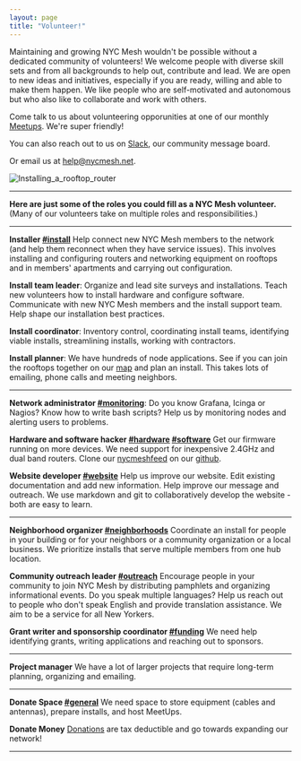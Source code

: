 ```yaml
---
layout: page
title: "Volunteer!"
---
```


Maintaining and growing NYC Mesh wouldn't be possible without a dedicated community of volunteers! We welcome people with diverse skill sets and from all backgrounds to help out, contribute and lead. We are open to new ideas and initiatives, especially if you are ready, willing and able to make them happen. We like people who are self-motivated and autonomous but who also like to collaborate and work with others.

Come talk to us about volunteering opporunities at one of our monthly [Meetups](https://www.meetup.com/nycmesh/). We're super friendly!

You can also reach out to us on [Slack][], our community message board.

Or email us at help@nycmesh.net.

![Installing_a_rooftop_router](https://i.imgur.com/mofKoBJ.jpg "Installing a rooftop router")

***

**Here are just some of the roles you could fill as a NYC Mesh volunteer.** (Many of our volunteers take on multiple roles and responsibilities.)

***

**Installer [#install](https://nycmesh.slack.com/messages/install)**
Help connect new NYC Mesh members to the network (and help them reconnect when they have service issues). This involves installing and configuring routers and networking equipment on rooftops and in members' apartments and carrying out configuration.

**Install team leader**: Organize and lead site surveys and installations. Teach new volunteers how to install hardware and configure software. Communicate with new NYC Mesh members and the install support team. Help shape our installation best practices.

**Install coordinator**: Inventory control, coordinating install teams, identifying viable installs, streamlining installs, working with contractors.

**Install planner**: We have hundreds of node applications. See if you can join the rooftops together on our [map](/map/) and plan an install. This takes lots of emailing, phone calls and meeting neighbors.

***
**Network administrator [#monitoring](https://nycmesh.slack.com/messages/monitoring)**: Do you know Grafana, Icinga or Nagios? Know how to write bash scripts? Help us by monitoring nodes and alerting users to problems.

**Hardware and software hacker [#hardware](https://nycmesh.slack.com/messages/hardware) [#software](https://nycmesh.slack.com/messages/software-firmware)**
Get our firmware running on more devices. We need support for inexpensive 2.4GHz and dual band routers. Clone our [nycmeshfeed](https://github.com/nycmeshnet/nycmeshfeed) on our [github](https://github.com/nycmeshnet).

**Website developer [#website](https://nycmesh.slack.com/messages/website)**
Help us improve our website. Edit existing documentation and add new information. Help improve our message and outreach. We use markdown and git to collaboratively develop the website - both are easy to learn.

***

**Neighborhood organizer [#neighborhoods](https://nycmesh.slack.com/messages/neighborhoods)**
Coordinate an install for people in your building or for your neighbors or a community organization or a local business. We prioritize installs that serve multiple members from one hub location.

**Community outreach leader [#outreach](https://nycmesh.slack.com/messages/outreach)**
Encourage people in your community to join NYC Mesh by distributing pamphlets and organizing informational events. Do you speak multiple languages? Help us reach out to people who don't speak English and provide translation assistance. We aim to be a service for all New Yorkers.

**Grant writer and sponsorship coordinator [#funding](https://nycmesh.slack.com/messages/funding)**
We need help identifying grants, writing applications and reaching out to sponsors.

***

**Project manager**
We have a lot of larger projects that require long-term planning, organizing and emailing.

***

**Donate Space [#general](https://nycmesh.slack.com/messages/general)**
We need space to store equipment (cables and antennas), prepare installs, and host MeetUps.

**Donate Money**
[Donations](/donate/) are tax deductible and go towards expanding our network!

***

[Slack]: https://join.slack.com/t/nycmesh/shared_invite/enQtNDk0NDA4OTAyNDY0LTU5NWMyODY5ZTYyMDY2NzgzOTJmZjFmZTg3YWRjYjE0M2EyMzlhNDE3YmIxZmZhYTZmNjIwNTVkMDIwMjI2ZDg
